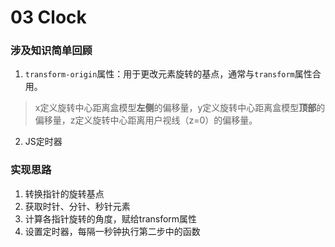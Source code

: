# 03 Clock

### 涉及知识简单回顾
1. `transform-origin`属性：用于更改元素旋转的基点，通常与`transform`属性合用。
  > x定义旋转中心距离盒模型**左侧**的偏移量，y定义旋转中心距离盒模型**顶部**的偏移量，z定义旋转中心距离用户视线（z=0）的偏移量。
2. JS定时器

### 实现思路
1. 转换指针的旋转基点
2. 获取时针、分针、秒针元素
3. 计算各指针旋转的角度，赋给transform属性
4. 设置定时器，每隔一秒钟执行第二步中的函数
